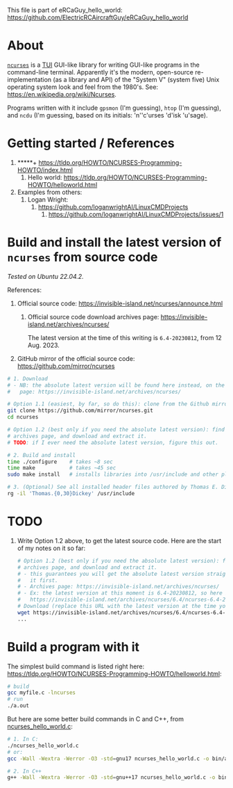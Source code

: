 This file is part of eRCaGuy_hello_world: https://github.com/ElectricRCAircraftGuy/eRCaGuy_hello_world


# About

[`ncurses`](https://en.wikipedia.org/wiki/Ncurses) is a [TUI](https://en.wikipedia.org/wiki/Text-based_user_interface) GUI-like library for writing GUI-like programs in the command-line terminal. Apparently it's the modern, open-source re-implementation (as a library and API) of the "System V" (system five) Unix operating system look and feel from the 1980's. See: https://en.wikipedia.org/wiki/Ncurses.

Programs written with it include `gpsmon` (I'm guessing), `htop` (I'm guessing), and `ncdu` (I'm guessing, based on its initials: 'n''c'urses 'd'isk 'u'sage). 


# Getting started / References

1. \*\*\*\*\*+ https://tldp.org/HOWTO/NCURSES-Programming-HOWTO/index.html
    1. Hello world: https://tldp.org/HOWTO/NCURSES-Programming-HOWTO/helloworld.html
1. Examples from others:
    1. Logan Wright: 
        1. https://github.com/loganwrightAI/LinuxCMDProjects
            1. https://github.com/loganwrightAI/LinuxCMDProjects/issues/1


# Build and install the latest version of `ncurses` from source code

_Tested on Ubuntu 22.04.2._

References:
1. Official source code: https://invisible-island.net/ncurses/announce.html
    1. Official source code download archives page: https://invisible-island.net/archives/ncurses/

        The latest version at the time of this writing is `6.4-20230812`, from 12 Aug. 2023.

1. GitHub mirror of the official source code: https://github.com/mirror/ncurses

```bash
# 1. Download
# - NB: the absolute latest version will be found here instead, on the official archives download
#   page: https://invisible-island.net/archives/ncurses/

# Option 1.1 (easiest, by far, so do this): clone from the Github mirror
git clone https://github.com/mirror/ncurses.git
cd ncurses

# Option 1.2 (best only if you need the absolute latest version): find the latest version on the
# archives page, and download and extract it. 
# TODO: if I ever need the absolute latest version, figure this out.

# 2. Build and install
time ./configure    # takes ~8 sec
time make           # takes ~45 sec
sudo make install   # installs libraries into /usr/include and other places

# 3. (Optional) See all installed header files authored by Thomas E. Dickey, the author of ncurses
rg -il 'Thomas.{0,30}Dickey' /usr/include
```

# TODO

1. Write Option 1.2 above, to get the latest source code. Here are the start of my notes on it so far:
    ```bash
    # Option 1.2 (best only if you need the absolute latest version): find the latest version on the
    # archives page, and download and extract it. 
    # - this guarantees you will get the absolute latest version straight from where the author puts
    #   it first. 
    # - Archives page: https://invisible-island.net/archives/ncurses/
    # - Ex: the latest version at this moment is 6.4-20230812, so here is that download URL.
    #   https://invisible-island.net/archives/ncurses/6.4/ncurses-6.4-20230812.patch.gz
    # Download (replace this URL with the latest version at the time you look)
    wget https://invisible-island.net/archives/ncurses/6.4/ncurses-6.4-20230812.patch.gz
    ...
    ```


# Build a program with it

The simplest build command is listed right here: https://tldp.org/HOWTO/NCURSES-Programming-HOWTO/helloworld.html:

```bash
# build
gcc myfile.c -lncurses
# run
./a.out
```

But here are some better build commands in C and C++, from [ncurses_hello_world.c](ncurses_hello_world.c):
```bash
# 1. In C:
./ncurses_hello_world.c
# or:
gcc -Wall -Wextra -Werror -O3 -std=gnu17 ncurses_hello_world.c -o bin/a -lm -lncurses && bin/a

# 2. In C++
g++ -Wall -Wextra -Werror -O3 -std=gnu++17 ncurses_hello_world.c -o bin/a -lncurses && bin/a
```
